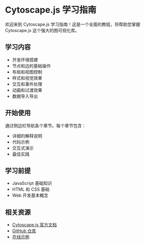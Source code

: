 # Cytoscape.js 学习指南

欢迎来到 Cytoscape.js 学习指南！这是一个全面的教程，将帮助您掌握 Cytoscape.js 这个强大的图可视化库。

## 学习内容

- 开发环境搭建
- 节点和边的基础操作
- 布局和视图控制
- 样式和视觉效果
- 交互和事件处理
- 动画和过渡效果
- 数据导入导出

## 开始使用

通过侧边栏导航各个章节。每个章节包含：

- 详细的解释说明
- 代码示例
- 交互式演示
- 最佳实践

## 学习前提

- JavaScript 基础知识
- HTML 和 CSS 基础
- Web 开发基本概念

## 相关资源

- [Cytoscape.js 官方文档](https://js.cytoscape.org)
- [GitHub 仓库](https://github.com/songhaifan/learning_cytospace)
- [在线示例](examples/)
